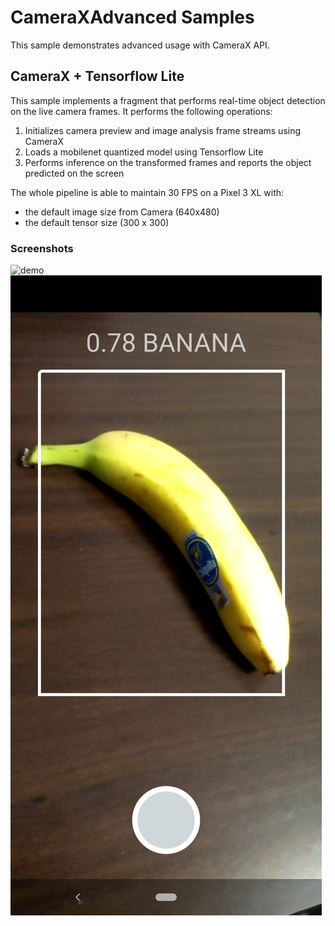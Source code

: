 # CameraXAdvanced Samples
This sample demonstrates advanced usage with CameraX API.

## CameraX + Tensorflow Lite
This sample implements a fragment that performs real-time object detection on
the live camera frames. It performs the following operations:
1. Initializes camera preview and image analysis frame streams using CameraX
2. Loads a mobilenet quantized model using Tensorflow Lite
4. Performs inference on the transformed frames and reports the object predicted on the screen

The whole pipeline is able to maintain 30 FPS on a Pixel 3 XL with:
- the default image size from Camera (640x480)
- the default tensor size (300 x 300)


### Screenshots
![demo](screenshots/demo.gif "demo animation")
![screenshot 1](screenshots/screenshot-1.jpg "screenshot 1")

